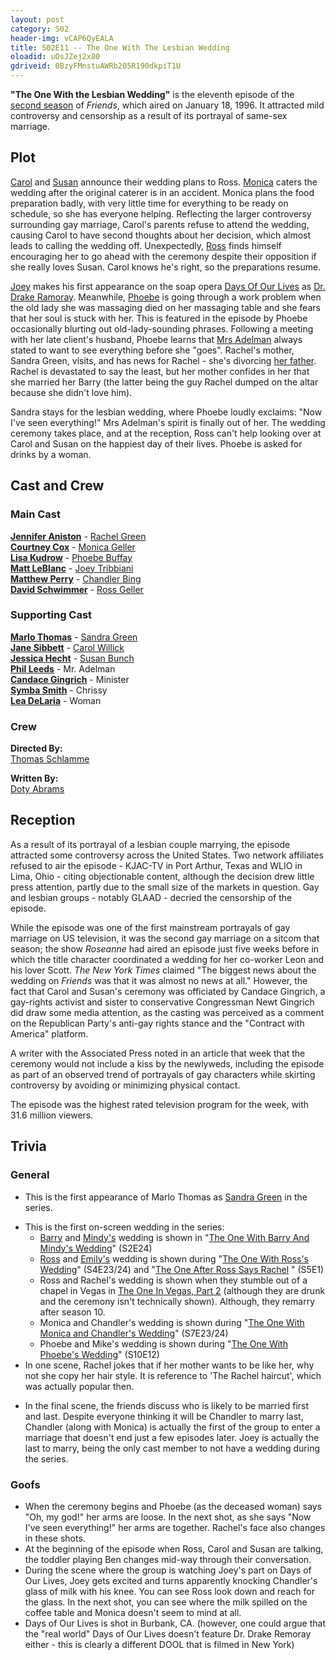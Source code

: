 ```yaml
---
layout: post 
category: S02 
header-img: vCAP6QyEALA 
title: S02E11 -- The One With The Lesbian Wedding 
oloadid: uOsJZej2x80 
gdriveid: 0BzyFMnstuAWRb205R190dkpiT1U 
--- 
```

<!--more--> 
<p><b>"The One With the Lesbian Wedding"</b> is the eleventh episode of the <a href="/wiki/Second_season" title="Second season" class="mw-redirect">second season</a> of <i>Friends</i>, which aired on January 18, 1996. It attracted mild controversy and censorship as a result of its portrayal of same-sex marriage.
</p>
<h2><span class="mw-headline" id="Plot">Plot</span></h2>
<p><a href="/wiki/Carol_Willick" title="Carol Willick">Carol</a> and <a href="/wiki/Susan_Bunch" title="Susan Bunch">Susan</a> announce their wedding plans to Ross. <a href="/wiki/Monica" title="Monica" class="mw-redirect">Monica</a> caters the wedding after the original caterer is in an accident. Monica plans the food preparation badly, with very little time for everything to be ready on schedule, so she has everyone helping. Reflecting the larger controversy surrounding gay marriage, Carol's parents refuse to attend the wedding, causing Carol to have second thoughts about her decision, which almost leads to calling the wedding off. Unexpectedly, <a href="/wiki/Ross" title="Ross" class="mw-redirect">Ross</a> finds himself encouraging her to go ahead with the ceremony despite their opposition if she really loves Susan. Carol knows he's right, so the preparations resume.
</p><p><a href="/wiki/Joey" title="Joey" class="mw-redirect">Joey</a> makes his first appearance on the soap opera <a href="/wiki/Days_Of_Our_Lives" title="Days Of Our Lives" class="mw-redirect">Days Of Our Lives</a> as <a href="/wiki/Dr._Drake_Ramoray" title="Dr. Drake Ramoray" class="mw-redirect">Dr. Drake Ramoray</a>. Meanwhile, <a href="/wiki/Phoebe" title="Phoebe" class="mw-redirect">Phoebe</a> is going through a work problem when the old lady she was massaging died on her massaging table and she fears that her soul is stuck with her. This is featured in the episode by Phoebe occasionally blurting out old-lady-sounding phrases. Following a meeting with her late client's husband, Phoebe learns that <a href="/wiki/Mrs_Adelman" title="Mrs Adelman">Mrs Adelman</a> always stated to want to see everything before she "goes". Rachel's mother, Sandra Green, visits, and has news for Rachel - she's divorcing <a href="/wiki/Leonard_Green" title="Leonard Green">her father</a>. Rachel is devastated to say the least, but her mother confides in her that she married her Barry (the latter being the guy Rachel dumped on the altar because she didn't love him).
</p><p>Sandra stays for the lesbian wedding, where Phoebe loudly exclaims: "Now I've seen everything!" Mrs Adelman's spirit is finally out of her. The wedding ceremony takes place, and at the reception, Ross can't help looking over at Carol and Susan on the happiest day of their lives. Phoebe is asked for drinks by a woman.
</p>
<h2><span class="mw-headline" id="Cast_and_Crew">Cast and Crew</span></h2>
<h3><span class="mw-headline" id="Main_Cast">Main Cast</span></h3>
<p><b><a href="/wiki/Jennifer_Aniston" title="Jennifer Aniston">Jennifer Aniston</a></b> - <a href="/wiki/Rachel_Green" title="Rachel Green">Rachel Green</a><br />
<b><a href="/wiki/Courtney_Cox" title="Courtney Cox" class="mw-redirect">Courtney Cox</a></b> - <a href="/wiki/Monica_Geller" title="Monica Geller" class="mw-redirect">Monica Geller</a><br />
<b><a href="/wiki/Lisa_Kudrow" title="Lisa Kudrow">Lisa Kudrow</a></b> - <a href="/wiki/Phoebe_Buffay" title="Phoebe Buffay">Phoebe Buffay</a><br />
<b><a href="/wiki/Matt_LeBlanc" title="Matt LeBlanc">Matt LeBlanc</a></b> - <a href="/wiki/Joey_Tribbiani" title="Joey Tribbiani" class="mw-redirect">Joey Tribbiani</a><br />
<b><a href="/wiki/Matthew_Perry" title="Matthew Perry">Matthew Perry</a></b> - <a href="/wiki/Chandler_Bing" title="Chandler Bing">Chandler Bing</a><br />
<b><a href="/wiki/David_Schwimmer" title="David Schwimmer">David Schwimmer</a></b> - <a href="/wiki/Ross_Geller" title="Ross Geller">Ross Geller</a><br />
</p>
<h3><span class="mw-headline" id="Supporting_Cast">Supporting Cast</span></h3>
<p><b><a href="/wiki/Marlo_Thomas" title="Marlo Thomas">Marlo Thomas</a></b> - <a href="/wiki/Sandra_Green" title="Sandra Green">Sandra Green</a><br />
<b><a href="/wiki/Jane_Sibbett" title="Jane Sibbett">Jane Sibbett</a></b> - <a href="/wiki/Carol_Willick" title="Carol Willick">Carol Willick</a><br />
<b><a href="/wiki/Jessica_Hecht" title="Jessica Hecht">Jessica Hecht</a></b> - <a href="/wiki/Susan_Bunch" title="Susan Bunch">Susan Bunch</a><br />
<b><a href="/wiki/Phil_Leeds" title="Phil Leeds">Phil Leeds</a></b> - Mr. Adelman<br />
<b><a href="/wiki/Candace_Gingrich?action=edit&amp;redlink=1" class="new" title="Candace Gingrich (page does not exist)">Candace Gingrich</a></b> - Minister<br />
<b><a href="/wiki/Symba_Smith?action=edit&amp;redlink=1" class="new" title="Symba Smith (page does not exist)">Symba Smith</a></b> - Chrissy<br />
<b><a href="/wiki/Lea_DeLaria?action=edit&amp;redlink=1" class="new" title="Lea DeLaria (page does not exist)">Lea DeLaria</a></b> - Woman<br />
</p>
<h3><span class="mw-headline" id="Crew">Crew</span></h3>
<p><b>Directed By:</b><br /> 
<a href="/wiki/Thomas_Schlamme" title="Thomas Schlamme">Thomas Schlamme</a><br />
</p><p><b>Written By:</b><br /> 
<a href="/wiki/Doty_Abrams" title="Doty Abrams">Doty Abrams</a><br />
</p>
<h2><span class="mw-headline" id="Reception">Reception</span></h2>
<p>As a result of its portrayal of a lesbian couple marrying, the episode attracted some controversy across the United States. Two network affiliates refused to air the episode - KJAC-TV in Port Arthur, Texas and WLIO in Lima, Ohio - citing objectionable content, although the decision drew little press attention, partly due to the small size of the markets in question. Gay and lesbian groups - notably GLAAD - decried the censorship of the episode.
</p><p>While the episode was one of the first mainstream portrayals of gay marriage on US television, it was the second gay marriage on a sitcom that season; the show <i>Roseanne</i> had aired an episode just five weeks before in which the title character coordinated a wedding for her co-worker Leon and his lover Scott. <i>The New York Times</i> claimed "The biggest news about the wedding on <i>Friends</i> was that it was almost no news at all." However, the fact that Carol and Susan's ceremony was officiated by Candace Gingrich, a gay-rights activist and sister to conservative Congressman Newt Gingrich did draw some media attention, as the casting was perceived as a comment on the Republican Party's anti-gay rights stance and the "Contract with America" platform.
</p><p>A writer with the Associated Press noted in an article that week that the ceremony would not include a kiss by the newlyweds, including the episode as part of an observed trend of portrayals of gay characters while skirting controversy by avoiding or minimizing physical contact.
</p><p>The episode was the highest rated television program for the week, with 31.6 million viewers.
</p>
<h2><span class="mw-headline" id="Trivia">Trivia</span></h2>
<h3><span class="mw-headline" id="General">General</span></h3>
<ul><li> This is the first appearance of Marlo Thomas as <a href="/wiki/Sandra_Green" title="Sandra Green">Sandra Green</a> in the series.
</li></ul>
<ul><li> This is the first on-screen wedding in the series:
<ul><li> <a href="/wiki/Barry" title="Barry" class="mw-redirect">Barry</a><span style="font-size:14px;"> and </span><a href="/wiki/Mindy" title="Mindy" class="mw-redirect">Mindy's</a><span style="font-size:14px;"> wedding is shown in "</span><a href="/wiki/The_One_With_Barry_And_Mindy%27s_Wedding" title="The One With Barry And Mindy's Wedding">The One With Barry And Mindy's Wedding</a><span style="font-size:14px;">" (S2E24)</span>
</li><li> <a href="/wiki/Ross" title="Ross" class="mw-redirect">Ross</a> and <a href="/wiki/Emily" title="Emily" class="mw-redirect">Emily's</a> wedding is shown during "<a href="/wiki/The_One_With_Ross%27s_Wedding" title="The One With Ross's Wedding" class="mw-redirect">The One With Ross's Wedding</a>" (S4E23/24) and "<a href="/wiki/The_One_After_Ross_Says_Rachel" title="The One After Ross Says Rachel">The One After Ross Says Rachel</a> " (S5E1)
</li><li>Ross and Rachel's wedding is shown when they stumble out of a chapel in Vegas in <a href="/wiki/The_One_In_Vegas,_Part_2" title="The One In Vegas, Part 2">The One In Vegas, Part 2</a> (although they are drunk and the ceremony isn't technically shown). Although, they remarry after season 10.
</li><li> Monica and Chandler's wedding is shown during "<a href="/wiki/The_One_With_Monica_and_Chandler%27s_Wedding" title="The One With Monica and Chandler's Wedding" class="mw-redirect">The One With Monica and Chandler's Wedding</a>" (S7E23/24)
</li><li> Phoebe and Mike's wedding is shown during "<a href="/wiki/The_One_With_Phoebe%27s_Wedding" title="The One With Phoebe's Wedding">The One With Phoebe's Wedding</a>" (S10E12)
</li></ul>
</li><li> In one scene, Rachel jokes that if her mother wants to be like her, why not she copy her hair style. It is reference to 'The Rachel haircut', which was actually popular then.
</li></ul>
<ul><li>In the final scene, the friends discuss who is likely to be married first and last. Despite everyone thinking it will be Chandler to marry last, Chandler (along with Monica) is actually the first of the group to enter a marriage that doesn't end just a few episodes later. Joey is actually the last to marry, being the only cast member to not have a wedding during the series.
</li></ul>
<h3><span class="mw-headline" id="Goofs">Goofs</span></h3>
<ul><li>When the ceremony begins and Phoebe (as the deceased woman) says "Oh, my god!" her arms are loose. In the next shot, as she says "Now I've seen everything!" her arms are together. Rachel's face also changes in these shots.
</li><li>At the beginning of the episode when Ross, Carol and Susan are talking, the toddler playing Ben changes mid-way through their conversation.
</li><li>During the scene where the group is watching Joey's part on Days of Our Lives, Joey gets excited and turns apparently knocking Chandler's glass of milk with his knee. You can see Ross look down and reach for the glass. In the next shot, you can see where the milk spilled on the coffee table and Monica doesn't seem to mind at all.
</li><li>Days of Our Lives is shot in Burbank, CA. (however, one could argue that the "real world" Days of Our Lives doesn't feature Dr. Drake Remoray either - this is clearly a different DOOL that is filmed in New York)
</li></ul>
